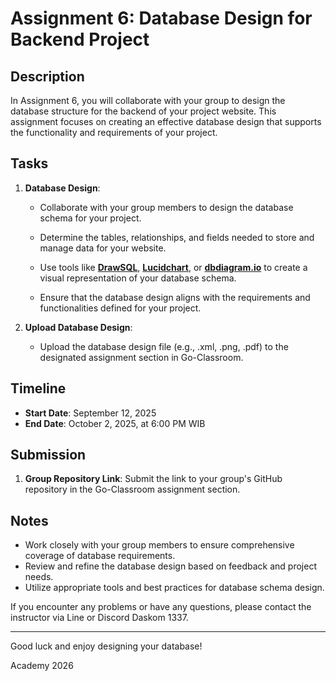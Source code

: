 # Assignment 6: Database Design for Backend Project

## Description

In Assignment 6, you will collaborate with your group to design the database structure for the backend of your project website. This assignment focuses on creating an effective database design that supports the functionality and requirements of your project.

## Tasks

1. **Database Design**:
   - Collaborate with your group members to design the database schema for your project.
   - Determine the tables, relationships, and fields needed to store and manage data for your website.
   - Use tools like [**DrawSQL**](https://drawsql.app/), [**Lucidchart**](https://www.lucidchart.com/), or [**dbdiagram.io**](https://dbdiagram.io/) to create a visual representation of your database schema.

   - Ensure that the database design aligns with the requirements and functionalities defined for your project.

2. **Upload Database Design**:
   - Upload the database design file (e.g., .xml, .png, .pdf) to the designated assignment section in Go-Classroom.

## Timeline

- **Start Date**: September 12, 2025
- **End Date**: October 2, 2025, at 6:00 PM WIB

## Submission

1. **Group Repository Link**: Submit the link to your group's GitHub repository in the Go-Classroom assignment section.

## Notes

- Work closely with your group members to ensure comprehensive coverage of database requirements.
- Review and refine the database design based on feedback and project needs.
- Utilize appropriate tools and best practices for database schema design.

If you encounter any problems or have any questions, please contact the instructor via Line or Discord Daskom 1337.

---

Good luck and enjoy designing your database!

Academy 2026
